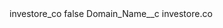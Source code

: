 <?xml version="1.0" encoding="UTF-8"?>
<CustomMetadata xmlns="http://soap.sforce.com/2006/04/metadata" xmlns:xsi="http://www.w3.org/2001/XMLSchema-instance" xmlns:xsd="http://www.w3.org/2001/XMLSchema">
    <label>investore_co</label>
    <protected>false</protected>
    <values>
        <field>Domain_Name__c</field>
        <value xsi:type="xsd:string">investore.co</value>
    </values>
</CustomMetadata>
